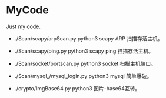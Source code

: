 # MyCode

Just my code.

- ./Scan/scapy/arpScan.py     python3 scapy ARP 扫描存活主机。
- ./Scan/scapy/ping.py            python3 scapy ping 扫描存活主机。
- ./Scan/socket/portscan.py    python3 socket 扫描主机端口。
- ./Scan/mysql_/mysql_login.py  python3  mysql 简单爆破。

- ./crypto/ImgBase64.py     python3 图片-base64互转。

